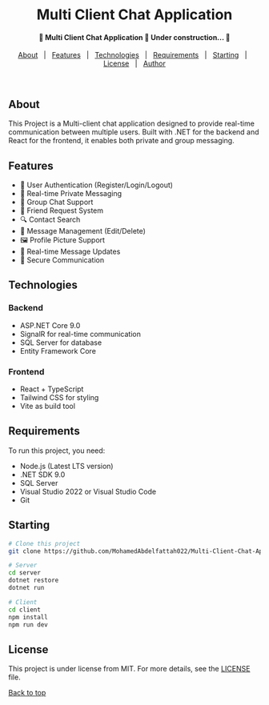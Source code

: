 <h1 align="center">Multi Client Chat Application</h1>

<h4 align="center"> 
	🚧  Multi Client Chat Application 🚀 Under construction...  🚧
</h4> 

<p align="center">
  <a href="#dart-about">About</a> &#xa0; | &#xa0; 
  <a href="#sparkles-features">Features</a> &#xa0; | &#xa0;
  <a href="#rocket-technologies">Technologies</a> &#xa0; | &#xa0;
  <a href="#white_check_mark-requirements">Requirements</a> &#xa0; | &#xa0;
  <a href="#checkered_flag-starting">Starting</a> &#xa0; | &#xa0;
  <a href="#memo-license">License</a> &#xa0; | &#xa0;
  <a href="https://github.com/MohamedAbdelfattah022" target="_blank">Author</a>
</p>

<br>

## About 

This Project is a Multi-client chat application designed to provide real-time communication between multiple users. Built with .NET for the backend and React for the frontend, it enables both private and group messaging.


## Features
- 👥 User Authentication (Register/Login/Logout)
- 💬 Real-time Private Messaging
- 👥 Group Chat Support
- 👥 Friend Request System
- 🔍 Contact Search
- 📝 Message Management (Edit/Delete)
- 🖼️ Profile Picture Support
- 🔄 Real-time Message Updates
- 🔐 Secure Communication

## Technologies
### Backend
- ASP.NET Core 9.0
- SignalR for real-time communication
- SQL Server for database
- Entity Framework Core

### Frontend
- React + TypeScript
- Tailwind CSS for styling
- Vite as build tool

## Requirements
To run this project, you need:

- Node.js (Latest LTS version)
- .NET SDK 9.0
- SQL Server
- Visual Studio 2022 or Visual Studio Code
- Git

## Starting
```bash
# Clone this project
git clone https://github.com/MohamedAbdelfattah022/Multi-Client-Chat-Application.git

# Server
cd server
dotnet restore
dotnet run

# Client
cd client
npm install
npm run dev
```

## License

This project is under license from MIT. For more details, see the [LICENSE](LICENSE.txt) file.

<a href="#top">Back to top</a>
